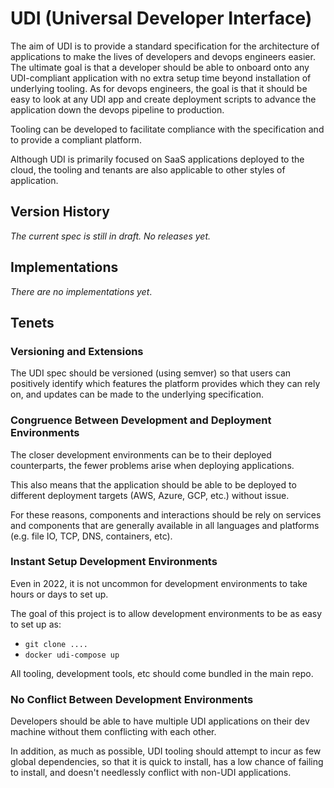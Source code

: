 # UDI (Universal Developer Interface)

The aim of UDI is to provide a standard specification for the architecture of applications to make the lives of developers and devops engineers easier.  The ultimate goal is that a developer should be able to onboard onto any UDI-compliant application with no extra setup time beyond installation of underlying tooling.  As for devops engineers, the goal is that it should be easy to look at any UDI app and create deployment scripts to advance the application down the devops pipeline to production.

Tooling can be developed to facilitate compliance with the specification and to provide a compliant platform.

Although UDI is primarily focused on SaaS applications deployed to the cloud, the tooling and tenants are also applicable to other styles of application.

## Version History


*The current spec is still in draft.  No releases yet.*

## Implementations

*There are no implementations yet*.

## Tenets

### Versioning and Extensions

The UDI spec should be versioned (using semver) so that users can positively identify which features the platform provides which they can rely on, and updates can be made to the underlying specification.

### Congruence Between Development and Deployment Environments

The closer development environments can be to their deployed counterparts, the fewer problems arise when deploying applications.

This also means that the application should be able to be deployed to different deployment targets (AWS, Azure, GCP, etc.) without issue.

For these reasons, components and interactions should be rely on services and components that are generally available in all languages and platforms (e.g. file IO, TCP, DNS, containers, etc).

### Instant Setup Development Environments

Even in 2022, it is not uncommon for development environments to take hours or days to set up.

The goal of this project is to allow development environments to be as easy to set up as:

* `git clone ....`
* `docker udi-compose up`

All tooling, development tools, etc should come bundled in the main repo.

### No Conflict Between Development Environments

Developers should be able to have multiple UDI applications on their dev machine without them conflicting with each other.

In addition, as much as possible, UDI tooling should attempt to incur as few global dependencies, so that it is quick to install, has a low chance of failing to install, and doesn't needlessly conflict with non-UDI applications.